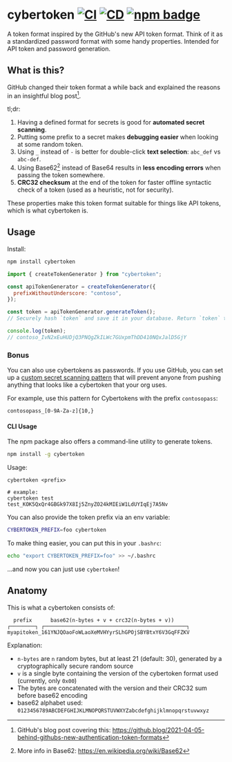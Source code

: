 # cybertoken [![CI](https://github.com/nikeee/cybertoken/actions/workflows/CI.yaml/badge.svg)](https://github.com/nikeee/cybertoken/actions/workflows/CI.yaml) [![CD](https://github.com/nikeee/cybertoken/actions/workflows/CD.yaml/badge.svg)](https://github.com/nikeee/cybertoken/actions/workflows/CI.yaml) [![npm badge](https://img.shields.io/npm/v/cybertoken)](https://www.npmjs.com/package/cybertoken)

A token format inspired by the GitHub's new API token format. Think of it as a standardized password format with some handy properties. Intended for API token and password generation.

## What is this?

GitHub changed their token format a while back and explained the reasons in an insightful blog post[^1].

tl;dr:

1. Having a defined format for secrets is good for **automated secret scanning**.
2. Putting some prefix to a secret makes **debugging easier** when looking at some random token.
3. Using `_` instead of `-` is better for double-click **text selection**: `abc_def` vs `abc-def`.
4. Using Base62[^2] instead of Base64 results in **less encoding errors** when passing the token somewhere.
5. **CRC32 checksum** at the end of the token for faster offline syntactic check of a token (used as a heuristic, not for security).

These properties make this token format suitable for things like API tokens, which is what cybertoken is.

## Usage

Install:

```sh
npm install cybertoken
```

```js
import { createTokenGenerator } from "cybertoken";

const apiTokenGenerator = createTokenGenerator({
  prefixWithoutUnderscore: "contoso",
});

const token = apiTokenGenerator.generateToken();
// Securely hash `token` and save it in your database. Return `token` to the user once.

console.log(token);
// contoso_IvN2xEuHUDjQ3PNQgZkILWc7GUxpmThDD410NQxJalD5GjY
```

### Bonus

You can also use cybertokens as passwords. If you use GitHub, you can set up a [custom secret scanning pattern](https://docs.github.com/en/enterprise-cloud@latest/code-security/secret-scanning/defining-custom-patterns-for-secret-scanning) that will prevent anyone from pushing anything that looks like a cybertoken that your org uses.

For example, use this pattern for Cybertokens with the prefix `contosopass`:

```regex
contosopass_[0-9A-Za-z]{10,}
```

#### CLI Usage
The npm package also offers a command-line utility to generate tokens.
```sh
npm install -g cybertoken
```
Usage:
```
cybertoken <prefix>

# example:
cybertoken test
test_KOK5QxQr4GBGk97X8Ij5ZnyZO24kMIEiW1LdUYIqEj7A5Nv
```

You can also provide the token prefix via an env variable:
```sh
CYBERTOKEN_PREFIX=foo cybertoken
```

To make thing easier, you can put this in your `.bashrc`:
```sh
echo "export CYBERTOKEN_PREFIX=foo" >> ~/.bashrc
```
...and now you can just use `cybertoken`!

## Anatomy

This is what a cybertoken consists of:

```
  prefix      base62(n-bytes + v + crc32(n-bytes + v))
┌────────┐ ┌──────────────────────────────────────────────┐
myapitoken_161YNJQOaoFoWLaoXeMVHYyrSLhGPOjSBYBtxY6V3GqFFZKV
```

Explanation:

- `n-bytes` are `n` random bytes, but at least 21 (default: 30), generated by a cryptographically secure random source
- `v` is a single byte containing the version of the cybertoken format used (currently, only `0x00`)
- The bytes are concatenated with the version and their CRC32 sum before base62 encoding
- base62 alphabet used: `0123456789ABCDEFGHIJKLMNOPQRSTUVWXYZabcdefghijklmnopqrstuvwxyz`

[^1]: GitHub's blog post covering this: https://github.blog/2021-04-05-behind-githubs-new-authentication-token-formats
[^2]: More info in Base62: https://en.wikipedia.org/wiki/Base62
